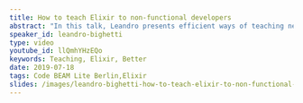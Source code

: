 ```yaml
---
title: How to teach Elixir to non-functional developers
abstract: "In this talk, Leandro presents efficient ways of teaching newcomers to a programming language: how to get people interested in the language, where people usually struggle and how to overcome these challenges. This will use Elixir as the basis language but will serve as a framework to generalise to other functional languages."
speaker_id: leandro-bighetti
type: video
youtube_id: llQmhYHzEQo
keywords: Teaching, Elixir, Better
date: 2019-07-18
tags: Code BEAM Lite Berlin,Elixir
slides: /images/leandro-bighetti-how-to-teach-elixir-to-non-functional-developers-cbl-berlin-2018.pdf
---
```


